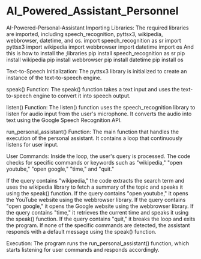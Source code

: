 # AI_Powered_Assistant_Personnel
AI-Powered-Personal-Assistant
Importing Libraries: The required libraries are imported, including speech_recognition, pyttsx3, wikipedia, webbrowser, datetime, and os.
import speech_recognition as sr
import pyttsx3
import wikipedia
import webbrowser
import datetime
import os
And this is how to install the ;libraries
pip install speech_recognition as sr
pip install wikipedia
pip install webbrowser
pip install datetime
pip install os

Text-to-Speech Initialization: The pyttsx3 library is initialized to create an instance of the text-to-speech engine.

speak() Function: The speak() function takes a text input and uses the text-to-speech engine to convert it into speech output.

listen() Function: The listen() function uses the speech_recognition library to listen for audio input from the user's microphone. It converts the audio into text using the Google Speech Recognition API.

run_personal_assistant() Function: The main function that handles the execution of the personal assistant. It contains a loop that continuously listens for user input.

User Commands: Inside the loop, the user's query is processed. The code checks for specific commands or keywords such as "wikipedia," "open youtube," "open google," "time," and "quit."

If the query contains "wikipedia," the code extracts the search term and uses the wikipedia library to fetch a summary of the topic and speaks it using the speak() function. If the query contains "open youtube," it opens the YouTube website using the webbrowser library. If the query contains "open google," it opens the Google website using the webbrowser library. If the query contains "time," it retrieves the current time and speaks it using the speak() function. If the query contains "quit," it breaks the loop and exits the program. If none of the specific commands are detected, the assistant responds with a default message using the speak() function.

Execution: The program runs the run_personal_assistant() function, which starts listening for user commands and responds accordingly.
